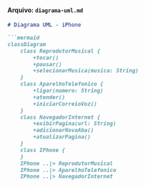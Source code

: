 
#### Arquivo: `diagrama-uml.md`
```markdown
# Diagrama UML - iPhone

```mermaid
classDiagram
    class ReprodutorMusical {
        +tocar()
        +pausar()
        +selecionarMusica(musica: String)
    }
    class AparelhoTelefonico {
        +ligar(numero: String)
        +atender()
        +iniciarCorreioVoz()
    }
    class NavegadorInternet {
        +exibirPagina(url: String)
        +adicionarNovaAba()
        +atualizarPagina()
    }
    class IPhone {
    }
    IPhone ..|> ReprodutorMusical
    IPhone ..|> AparelhoTelefonico
    IPhone ..|> NavegadorInternet


